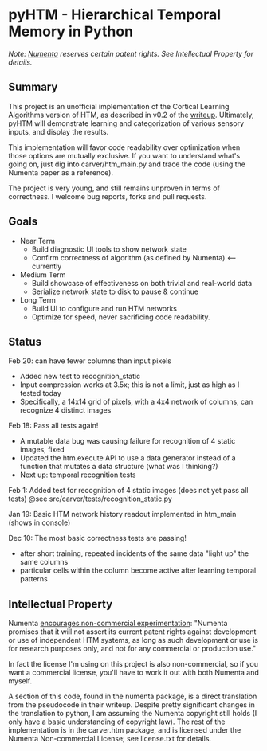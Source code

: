 pyHTM - Hierarchical Temporal Memory in Python
=

*Note: [Numenta](http://www.numenta.com/) reserves certain patent rights. See Intellectual Property for details.*

Summary
-
This project is an unofficial implementation of the Cortical Learning Algorithms version of HTM, as described in v0.2 of the [writeup](http://www.numenta.com/htm-overview/education.php).  Ultimately, pyHTM will demonstrate learning and categorization of various sensory inputs, and display the results.

This implementation will favor code readability over optimization when those options are mutually exclusive.  If you want to understand what's going on, just dig into carver/htm_main.py and trace the code (using the Numenta paper as a reference).

The project is very young, and still remains unproven in terms of correctness.  I welcome bug reports, forks and pull requests.

Goals
-
* Near Term
  * Build diagnostic UI tools to show network state
  * Confirm correctness of algorithm (as defined by Numenta) <-- currently
* Medium Term
  * Build showcase of effectiveness on both trivial and real-world data
  * Serialize network state to disk to pause & continue
* Long Term
  * Build UI to configure and run HTM networks
  * Optimize for speed, never sacrificing code readability.
 

Status
-
Feb 20: can have fewer columns than input pixels
 * Added new test to recognition_static
 * Input compression works at 3.5x; this is not a limit, just as high as I tested today
 * Specifically, a 14x14 grid of pixels, with a 4x4 network of columns, can recognize 4 distinct images 

Feb 18: Pass all tests again!

 * A mutable data bug was causing failure for recognition of 4 static images, fixed
 * Updated the htm.execute API to use a data generator instead of a function that mutates a data structure (what was I thinking?)
 * Next up: temporal recognition tests

Feb 1: Added test for recognition of 4 static images (does not yet pass all tests)
@see src/carver/tests/recognition_static.py

Jan 19: Basic HTM network history readout implemented in htm_main (shows in console)

Dec 10: The most basic correctness tests are passing!

 * after short training, repeated incidents of the same data "light up" the same columns
 * particular cells within the column become active after learning temporal patterns
 
Intellectual Property
-
Numenta [encourages non-commercial experimentation](http://www.numenta.com/about-numenta/licensing.php): "Numenta promises that it will not assert its current patent rights against development or use of independent HTM systems, as long as such development or use is for research purposes only, and not for any commercial or production use."

In fact the license I'm using on this project is also non-commercial, so if you want a commercial license, you'll have to work it out with both Numenta and myself.

A section of this code, found in the numenta package, is a direct translation from the pseudocode in their writeup.  Despite pretty significant changes in the translation to python, I am assuming the Numenta copyright still holds (I only have a basic understanding of copyright law).  The rest of the implementation is in the carver.htm package, and is licensed under the Numenta Non-commercial License; see license.txt for details.
